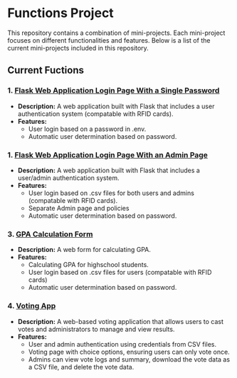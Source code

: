 # Functions Project

This repository contains a combination of mini-projects. Each mini-project focuses on different functionalities and features. Below is a list of the current mini-projects included in this repository.

## Current Fuctions

### 1. [Flask Web Application Login Page With a Single Password](https://github.com/Gardo32/functions/tree/Single-Pass)
- **Description:** A web application built with Flask that includes a user authentication system (compatable with RFID cards).
- **Features:**
  - User login based on a password in .env.
  - Automatic user determination based on password.

### 1. [Flask Web Application Login Page With an Admin Page](https://github.com/Gardo32/functions/tree/Multi-Pass)
- **Description:** A web application built with Flask that includes a user/admin authentication system.
- **Features:**
  - User login based on .csv files for both users and admins (compatable with RFID cards).
  - Separate Admin page and policies
  - Automatic user determination based on password.

### 3. [GPA Calculation Form](https://github.com/Gardo32/functions/tree/GPA)
- **Description:** A web form for calculating GPA.
- **Features:**
  - Calculating GPA for highschool students.
  - User login based on .csv files for users (compatable with RFID cards)
  - Automatic user determination based on password.


### 4. [Voting App](https://github.com/Gardo32/functions/tree/Voting-App)
- **Description:** A web-based voting application that allows users to cast votes and administrators to manage and view results.
- **Features:**
  - User and admin authentication using credentials from CSV files.
  - Voting page with choice options, ensuring users can only vote once.
  - Admins can view vote logs and summary, download the vote data as a CSV file, and delete the vote data.

